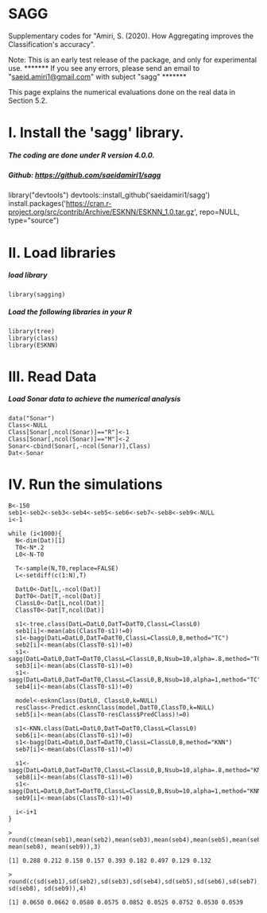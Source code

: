 # SAGG
Supplementary codes for "Amiri, S. (2020). How Aggregating improves the Classification's accuracy".  

Note: This is an early test release of the package, and only for experimental use. 
******* If you see any errors, please send an email to "saeid.amiri1@gmail.com" with subject "sagg" *******

This page explains the numerical evaluations done on the real data in Section 5.2.  


# I. Install the 'sagg' library.
##### The coding are done under R version 4.0.0.
##### Github: https://github.com/saeidamiri1/sagg

library("devtools")
devtools::install_github('saeidamiri1/sagg')
install.packages('https://cran.r-project.org/src/contrib/Archive/ESKNN/ESKNN_1.0.tar.gz', repo=NULL, type="source")

# II.  Load libraries
##### load library
```
library(sagging)
```

##### Load the following libraries in your R
```
library(tree)
library(class)
library(ESKNN)
```

# III. Read Data
##### Load Sonar data to achieve the numerical analysis
```
data("Sonar")
Class<-NULL
Class[Sonar[,ncol(Sonar)]=="R"]<-1
Class[Sonar[,ncol(Sonar)]=="M"]<-2
Sonar<-cbind(Sonar[,-ncol(Sonar)],Class)
Dat<-Sonar
```

# IV. Run the simulations
```
B<-150
seb1<-seb2<-seb3<-seb4<-seb5<-seb6<-seb7<-seb8<-seb9<-NULL
i<-1

while (i<1000){
  N<-dim(Dat)[1]
  T0<-N*.2
  L0<-N-T0

  T<-sample(N,T0,replace=FALSE)
  L<-setdiff(c(1:N),T)

  DatL0<-Dat[L,-ncol(Dat)]
  DatT0<-Dat[T,-ncol(Dat)]
  ClassL0<-Dat[L,ncol(Dat)]
  ClassT0<-Dat[T,ncol(Dat)]

  s1<-tree.class(DatL=DatL0,DatT=DatT0,ClassL=ClassL0)
  seb1[i]<-mean(abs(ClassT0-s1)!=0)
  s1<-bagg(DatL=DatL0,DatT=DatT0,ClassL=ClassL0,B,method="TC")
  seb2[i]<-mean(abs(ClassT0-s1)!=0)
  s1<-sagg(DatL=DatL0,DatT=DatT0,ClassL=ClassL0,B,Nsub=10,alpha=.8,method="TC")
  seb3[i]<-mean(abs(ClassT0-s1)!=0)
  s1<-sagg(DatL=DatL0,DatT=DatT0,ClassL=ClassL0,B,Nsub=10,alpha=1,method="TC")
  seb4[i]<-mean(abs(ClassT0-s1)!=0)

  model<-esknnClass(DatL0, ClassL0,k=NULL)
  resClass<-Predict.esknnClass(model,DatT0,ClassT0,k=NULL)
  seb5[i]<-mean(abs(ClassT0-resClass$PredClass)!=0)

  s1<-KNN.class(DatL=DatL0,DatT=DatT0,ClassL=ClassL0)
  seb6[i]<-mean(abs(ClassT0-s1)!=0)
  s1<-bagg(DatL=DatL0,DatT=DatT0,ClassL=ClassL0,B,method="KNN")
  seb7[i]<-mean(abs(ClassT0-s1)!=0)
  
  s1<-sagg(DatL=DatL0,DatT=DatT0,ClassL=ClassL0,B,Nsub=10,alpha=.8,method="KNN")
  seb8[i]<-mean(abs(ClassT0-s1)!=0)
  s1<-sagg(DatL=DatL0,DatT=DatT0,ClassL=ClassL0,B,Nsub=10,alpha=1,method="KNN")
  seb9[i]<-mean(abs(ClassT0-s1)!=0)

  i<-i+1
}
```

```
> round(c(mean(seb1),mean(seb2),mean(seb3),mean(seb4),mean(seb5),mean(seb6),mean(seb7), mean(seb8), mean(seb9)),3)

[1] 0.288 0.212 0.158 0.157 0.393 0.182 0.497 0.129 0.132

>  round(c(sd(seb1),sd(seb2),sd(seb3),sd(seb4),sd(seb5),sd(seb6),sd(seb7), sd(seb8), sd(seb9)),4)

[1] 0.0650 0.0662 0.0580 0.0575 0.0852 0.0525 0.0752 0.0530 0.0539
```